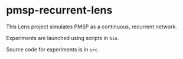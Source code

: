 # pmsp-recurrent-lens

This Lens project simulates PMSP as a continuous, recurrent network.

Experiments are launched using scripts in `bin`.

Source code for experiments is in `src`.
